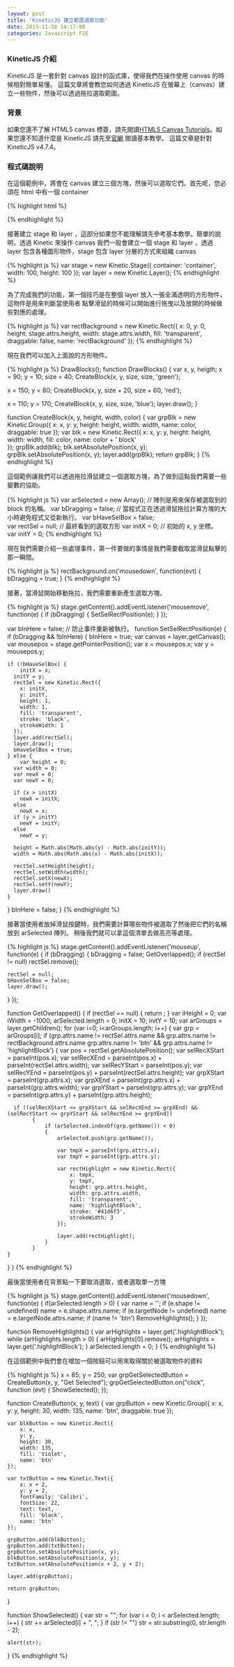 ```yaml
---
layout: post
title: 'KineticJS 建立範圍選取功能'
date: 2013-11-28 14:17:00
categories: Javascript F2E
---
```

### KineticJS 介紹
KineticJS 是一套針對 canvas 設計的函式庫，使得我們在操作使用 canvas 的時候相對簡單易懂。
這篇文章將會教您如何透過 KineticJS 在螢幕上（canvas）建立一些物件，然後可以透過拖拉選取範圍。

### 背景
如果您還不了解 HTML5 canvas 標簽，請先閱讀[HTML5 Canvas Tutorials](http://www.html5canvastutorials.com/)。如果您還不知道什麼是 KineticJS 請先至[官網](http://kineticjs.com/) 閱讀基本教學。
這篇文章是針對 KineticJS v4.7.4。

### 程式碼說明
在這個範例中，將會在 canvas 建立三個方塊，然後可以選取它們。首先呢，您必須在 html 中有一個 container

{% highlight html %}
<div id='container'></div>
{% endhighlight %}

接著建立 stage 和 layer ，這部分如果您不能理解請先參考基本教學。簡單的說明，透過 Kinetic 來操作 canvas
我們一般會建立一個 stage 和 layer ，透過 layer 包含各種圖形物件，stage 包含 layer 分層的方式來組織 canvas

{% highlight js %}
var stage = new Kinetic.Stage({
  container: 'container',
  width: 100,
  height: 100
});
var layer = new Kinetic.Layer();
{% endhighlight %}

為了完成我們的功能，第一個技巧是在整個 layer 放入一張全滿透明的方形物件，這物件是用來判斷當使用者
點擊滑鼠的時候可以開始進行拖曳以及放開的時候做些對應的處理。

{% highlight js %}
var rectBackground = new Kinetic.Rect({
  x: 0,
  y: 0,
  height: stage.attrs.height,
  width: stage.attrs.width,
  fill: 'transparent',
  draggable: false,
  name: 'rectBackground'
});
{% endhighlight %}

現在我們可以加入上面說的方形物件。

{% highlight js %}
DrawBlocks();
function DrawBlocks() {
  var x, y, heigth;
  x = 90;
  y = 10;
  size = 40;
  CreateBlock(x, y, size, size, 'green');
  
  x = 150;
  y = 80;
  CreateBlock(x, y, size + 20, size + 60, 'red');
  
  x = 110;
  y = 170;
  CreateBlock(x, y, size, size, 'blue');
  layer.draw();
}

function CreateBlock(x, y, height, width, color) {
  var grpBlk = new Kinetic.Group({
  	x: x,
    y: y,
    height: height,
    width: width,
    name: color,
    draggable: true
  });
  var blk = new Kinetic.Rect({
    x: x,
    y: y,
    height: height,
    width: width,
    fill: color,
    name: color + ' block'  
  });
  grpBlk.add(blk);
  blk.setAbsolutePosition(x, y);
  grpBlk.setAbsolutePosition(x, y);
  layer.add(grpBlk);
  return grpBlk;
}
{% endhighlight %}

這個範例讓我們可以透過拖拉滑鼠建立一個選取方塊，為了做到這點我們需要一些變數的協助。

{% highlight js %}
var arSelected = new Array(); // 陣列是用來保存被選取到的 block 的名稱。
var bDragging = false;	      // 當程式正在透過滑鼠拖拉計算方塊的大小時避免程式又從新執行。
var bHaveSelBox = false;      
var rectSel = null;           // 最終看到的選取方形
var initX = 0;                // 初始的 x, y 坐標。
var initY = 0;
{% endhighlight %}

現在我們需要介紹一些處理事件，第一件要做的事情是我們需要截取當滑鼠點擊的那一瞬間。

{% highlight js %}
rectBackground.on('mousedown', function(evt) {
  bDragging = true;
}
{% endhighlight %}

接著，當滑鼠開始移動拖拉，我們需要重新產生選取方塊。

{% highlight js %}
stage.getContent().addEventListener('mousemove', function(e) {
	if (bDragging)
  {
  	SetSelRectPosition(e);
  }
});

var bInHere = false; // 防止事件重新被執行。
function SetSelRectPosition(e) {
  if (bDragging && !bInHere)
  {
  	bInHere = true;
    var canvas = layer.getCanvas();
    var mousepos = stage.getPointerPosition();
    var x = mousepos.x;
    var y = mousepos.y;
    
    if (!bHaveSelBox) {
    	initX = x;
      initY = y;
      rectSel = new Kinetic.Rect({
      	x: initX,
        y: initY,
        height: 1,
        width: 1,
        fill: 'transparent',
        stroke: 'black',
        strokeWidth: 1
      });
      layer.add(rectSel);
      layer.draw();
      bHaveSelBox = true;
    } else {
    	var height = 0;
      var width = 0;
      var newX = 0;
      var newY = 0;
      
      if (x > initX)
        newX = initX;
      else
        newX = x;
      if (y > initY)
        newY = initY;
      else
        newY = y;
      
      height = Math.abs(Math.abs(y) - Math.abs(initY));
      width = Math.abs(Math.abs(x) - Math.abs(initX));
      
      rectSel.setHeight(height);
      rectSel.setWidth(width);
      rectSel.setX(newX);
      rectSel.setY(newY);
      layer.draw()
    }
  }
  bInHere = false;
}
{% endhighlight %}

接著當使用者放掉滑鼠按鍵時，我們需要計算哪些物件被選取了然後把它們的名稱放到 arSelected 陣列。
稍後我們就可以拿這個清單去做高亮等處理。

{% highlight js %}
stage.getContent().addEventListener('mouseup', function(e) {
  if (bDragging) {
    bDragging = false;
    GetOverlapped();
    if (rectSel != null)
      rectSel.remove();
     
    rectSel = null;
    bHaveSelBox = false;
    layer.draw();
  }
});

function GetOverlapped()
{
  if (rectSel == null) {
    return ;
  }
  var iHeight = 0;
  var iWidth = -1000;
  arSelected.length = 0;
  initX = 10;
  initY = 10;
  var arGroups = layer.getChildren();
  for (var i=0; i<arGroups.length; i++) {
    var grp = arGroups[i];
    if (grp.attrs.name != rectSel.attrs.name && grp.attrs.name != rectBackground.attrs.name grp.attrs.name != 'btn' && grp.attrs.name != 'highlightBlock') {
      var pos = rectSel.getAbsolutePosition();
      var selRecXStart = parseInt(pos.x);
      var selRecXEnd = parseInt(pos.x) + parseInt(rectSel.attrs.width);
      var selRecYStart = parseInt(pos.y);
			var selRecYEnd = parseInt(pos.y) + parseInt(rectSel.attrs.height);
      var grpXStart = parseInt(grp.attrs.x);
			var grpXEnd = parseInt(grp.attrs.x) + parseInt(grp.attrs.width);
			var grpYStart = parseInt(grp.attrs.y);
			var grpYEnd = parseInt(grp.attrs.y) + parseInt(grp.attrs.height);
      
      if ((selRecXStart <= grpXStart && selRecXEnd >= grpXEnd) && (selRecYStart <= grpYStart && selRecYEnd >= grpYEnd))
			{
				if (arSelected.indexOf(grp.getName()) < 0)
				{
					arSelected.push(grp.getName());

					var tmpX = parseInt(grp.attrs.x);
					var tmpY = parseInt(grp.attrs.y);

					var rectHighlight = new Kinetic.Rect({
						x: tmpX,
						y: tmpY,
						height: grp.attrs.height,
						width: grp.attrs.width,
						fill: 'transparent',
						name: 'highlightBlock',
						stroke: '#41d6f3',
						strokeWidth: 3
					});

					layer.add(rectHighlight);
				}
			}
    }
  }
}
{% endhighlight %}

最後當使用者在背景點一下要取消選取，或者選取單一方塊

{% highlight js %}
stage.getContent().addEventListener('mousedown', function(e) {
  if(arSelected.length > 0)
  {
    var name = '';
    if (e.shape != undefined)
      name = e.shape.attrs.name;
    if (e.targetNode != undefined)
      name = e.targetNode.attrs.name;
    if (name != 'btn')
      RemoveHighlights();
  }
});

function RemoveHighlights()
{
	var arHighlights = layer.get('.highlightBlock');
	while (arHighlights.length > 0)
	{
		arHighlights[0].remove();
		arHighlights = layer.get('.highlightBlock');
	}
	arSelected.length = 0;
}
{% endhighlight %}

在這個範例中我們會在增加一個按鈕可以用來取得關於被選取物件的資料

{% highlight js %}
x = 85;
y = 250;
var grpGetSelectedButton = CreateButton(x, y, "Get Selected");
grpGetSelectedButton.on("click", function (evt) { ShowSelected(); });

function CreateButton(x, y, text)
{
	var grpButton = new Kinetic.Group({
		x: x,
		y: y,
		height: 30,
		width: 135,
		name: 'btn',
		draggable: true
	});

	var blkButton = new Kinetic.Rect({
		x: x,
		y: y,
		height: 30,
		width: 135,
		fill: 'Violet',
		name: 'btn'
	});

	var txtButton = new Kinetic.Text({
		x: x + 2,
		y: y + 2,
		fontFamily: 'Calibri',
		fontSize: 22,
		text: text,
		fill: 'black',
		name: 'btn'
	});

	grpButton.add(blkButton);
	grpButton.add(txtButton);
	grpButton.setAbsolutePosition(x, y);
	blkButton.setAbsolutePosition(x, y);
	txtButton.setAbsolutePosition(x + 2, y + 2);

	layer.add(grpButton);

	return grpButton;
}

function ShowSelected()
{
	var str = "";
	for (var i = 0; i < arSelected.length; i++)
	{
		str += arSelected[i] + ", ";
	}
	if (str != "")
		str = str.substring(0, str.length - 2);

	alert(str);
}
{% endhighlight %}